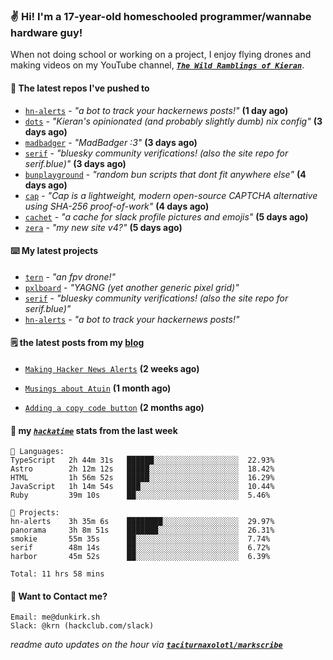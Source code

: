 ### ✌️ Hi! I'm a 17-year-old homeschooled programmer/wannabe hardware guy!

When not doing school or working on a project, I enjoy flying drones and making videos on my YouTube channel, [**_`The Wild Ramblings of Kieran`_**](https://youtube.com/@kieran.rambles).

#### 👷 The latest repos I've pushed to

- [`hn-alerts`](https://github.com/taciturnaxolotl/hn-alerts) - _"a bot to track your hackernews posts!"_ **(1 day ago)**
- [`dots`](https://github.com/taciturnaxolotl/dots) - _"Kieran's opinionated (and probably slightly dumb) nix config"_ **(3 days ago)**
- [`madbadger`](https://github.com/taciturnaxolotl/madbadger) - _"MadBadger :3"_ **(3 days ago)**
- [`serif`](https://github.com/taciturnaxolotl/serif) - _"bluesky community verifications! (also the site repo for serif.blue)"_ **(3 days ago)**
- [`bunplayground`](https://github.com/taciturnaxolotl/bunplayground) - _"random bun scripts that dont fit anywhere else"_ **(4 days ago)**
- [`cap`](https://github.com/tiagorangel1/cap) - _"Cap is a lightweight, modern open-source CAPTCHA alternative using SHA-256 proof-of-work"_ **(4 days ago)**
- [`cachet`](https://github.com/taciturnaxolotl/cachet) - _"a cache for slack profile pictures and emojis"_ **(5 days ago)**
- [`zera`](https://github.com/taciturnaxolotl/zera) - _"my new site v4?"_ **(5 days ago)**

#### ⌨️ My latest projects

- [`tern`](https://github.com/taciturnaxolotl/tern) - _"an fpv drone!"_
- [`pxlboard`](https://github.com/taciturnaxolotl/pxlboard) - _"YAGNG (yet another generic pixel grid)"_
- [`serif`](https://github.com/taciturnaxolotl/serif) - _"bluesky community verifications! (also the site repo for serif.blue)"_
- [`hn-alerts`](https://github.com/taciturnaxolotl/hn-alerts) - _"a bot to track your hackernews posts!"_

#### 🗒️ the latest posts from my [blog](https://dunkirk.sh)

- [`Making Hacker News Alerts`](https://dunkirk.sh/blog/hn-alerts/) **(2 weeks ago)**

- [`Musings about Atuin`](https://dunkirk.sh/blog/atuin/) **(1 month ago)**

- [`Adding a copy code button`](https://dunkirk.sh/blog/adding-a-copy-button/) **(2 months ago)**



#### 📡 my [_`hackatime`_](https://waka.hackclub.com) stats from the last week

```text
💾 Languages:
TypeScript   2h 44m 31s   ██████░░░░░░░░░░░░░░░░░░░  22.93%
Astro        2h 12m 12s   █████░░░░░░░░░░░░░░░░░░░░  18.42%
HTML         1h 56m 52s   █████░░░░░░░░░░░░░░░░░░░░  16.29%
JavaScript   1h 14m 54s   ███░░░░░░░░░░░░░░░░░░░░░░  10.44%
Ruby         39m 10s      ██░░░░░░░░░░░░░░░░░░░░░░░  5.46%

💼 Projects:
hn-alerts    3h 35m 6s    ████████░░░░░░░░░░░░░░░░░  29.97%
panorama     3h 8m 51s    ███████░░░░░░░░░░░░░░░░░░  26.31%
smokie       55m 35s      ██░░░░░░░░░░░░░░░░░░░░░░░  7.74%
serif        48m 14s      ██░░░░░░░░░░░░░░░░░░░░░░░  6.72%
harbor       45m 52s      ██░░░░░░░░░░░░░░░░░░░░░░░  6.39%

Total: 11 hrs 58 mins
```

#### 📮 Want to Contact me?

```text
Email: me@dunkirk.sh
Slack: @krn (hackclub.com/slack)
```

_readme auto updates on the hour via [**`taciturnaxolotl/markscribe`**](https://github.com/taciturnaxolotl/markscribe)_
